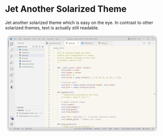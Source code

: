 # Jet Another Solarized Theme

Jet another solarized theme which is easy on the eye. In contrast to other solarized themes, text is actually still readable.

![](https://github.com/julianschelb/vscode-theme-solarized/raw/main/Screenshot.png)
